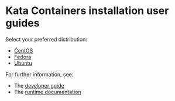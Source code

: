 # Kata Containers installation user guides

Select your preferred distribution:

* [CentOS](https://github.com/kata-containers/documentation/blob/master/install/centos-installation-guide.md)
* [Fedora](https://github.com/kata-containers/documentation/blob/master/install/fedora-installation-guide.md)
* [Ubuntu](https://github.com/kata-containers/documentation/blob/master/install/ubuntu-installation-guide.md) 

For further information, see:

* The [developer guide](https://github.com/kata-containers/documentation/blob/master/Developer-Guide.md)
* The [runtime documentation](https://github.com/kata-containers/runtime/blob/master/README.md)
